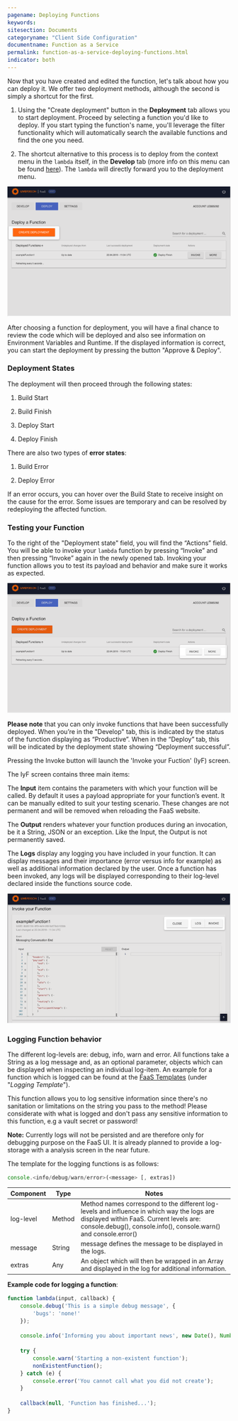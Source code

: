 ```yaml
---
pagename: Deploying Functions
keywords:
sitesection: Documents
categoryname: "Client Side Configuration"
documentname: Function as a Service
permalink: function-as-a-service-deploying-functions.html
indicator: both
---
```

Now that you have created and edited the function, let's talk about how you can deploy it. We offer two deployment methods, although the second is simply a shortcut for the first.

1. Using the "Create deployment" button in the **Deployment** tab allows you to start deployment. Proceed by selecting a function you'd like to deploy. If you start typing the function's name, you'll leverage the filter functionality which will automatically search the available functions and find the one you need.

2. The shortcut alternative to this process is to deploy from the context menu in the `lambda` itself, in the **Develop** tab (more info on this menu can be found [here](function-as-a-service-developing-with-faas.html#code-completion--context-menu)). The `lambda` will directly forward you to the deployment menu.

![](img/faas-deploy.png)

After choosing a function for deployment, you will have a final chance to review the code which will be deployed and also see information on Environment Variables and Runtime. If the displayed information is correct, you can start the deployment by pressing the button "Approve & Deploy".

### Deployment States

The deployment will then proceed through the following states:

1. Build Start

2. Build Finish

3. Deploy Start

4. Deploy Finish

There are also two types of **error states**:

1. Build Error

2. Deploy Error

If an error occurs, you can hover over the Build State to receive insight on the cause for the error. Some issues are temporary and can be resolved by redeploying the affected function.

### Testing your Function

To the right of the "Deployment state" field, you will find the “Actions” field. You will be able to invoke your `lambda` function by pressing “Invoke” and then pressing “Invoke” again in the newly opened tab. Invoking your function allows you to test its payload and behavior and make sure it works as expected.

![](img/faas-actions.png)

**Please note** that you can only invoke functions that have been successfully deployed. When you’re in the "Develop" tab, this is indicated by the status of the function displaying as “Productive”. When in the “Deploy” tab, this will be indicated by the deployment state showing “Deployment successful”.

Pressing the Invoke button will launch the 'Invoke your Fuction' (IyF) screen.

The IyF screen contains three main items:

The **Input** item contains the parameters with which your function will be called. By default it uses a payload appropriate for your function’s event. It can be manually edited to suit your testing scenario. These changes are not permanent and will be removed when reloading the FaaS website.

The **Output** renders whatever your function produces during an invocation, be it a String, JSON or an exception. Like the Input, the Output is not permanently saved.

The **Logs** display any logging you have included in your function. It can display messages and their importance (error versus info for example) as well as additional information declared by the user. Once a function has been invoked, any logs will be displayed corresponding to their log-level declared inside the functions source code.

![](img/faas-invoke.png)

### Logging Function behavior

[Missing Screenshot]: <> (Let's add a screenshot of the IyF log result screen here.)

The different log-levels are: debug, info, warn and error. All functions take a String as a log message and, as an optional parameter, objects which can be displayed when inspecting an individual log-item. An example for a function which is logged can be found at the [FaaS Templates](function-as-a-service-templates.html) (under "*Logging Template*").

<div class="important">This function allows you to log sensitive information since there's no sanitation or limitations on the string you pass to the method! Please considerate with what is logged and don't pass any sensitive information to this function, e.g a vault secret or password!

**Note:** Currently logs will not be persisted and are therefore only for debugging purpose on the FaaS UI. It is already planned to provide a log-storage with a analysis screen in the near future.
</div>

The template for the logging functions is as follows:

```javascript
console.<info/debug/warn/error>(<message> [, extras])
```

<table>
<thead>
	<tr>
		<th>Component</th>
		<th>Type</th>
		<th>Notes</th>
	</tr>
</thead>
<tbody>
  <tr>
    <td>log-level</td>
    <td>Method</td>
    <td>Method names correspond to the different log-levels and influence in which way the logs are displayed within FaaS. Current levels are:
console.debug(), console.info(), console.warn() and console.error()</td>
  </tr>
  <tr>
    <td>message</td>
    <td>String</td>
    <td>message defines the message to be displayed in the logs.</td>
  </tr>
  <tr>
    <td>extras</td>
    <td>Any</td>
    <td>An object which will then be wrapped in an Array and displayed in the log for additional information.</td>
  </tr>
</tbody>
</table>

**Example code for logging a function**:

```javascript
function lambda(input, callback) {
	console.debug('This is a simple debug message', {
		'bugs': 'none!'
	});

	console.info('Informing you about important news', new Date(), Number.MAX_SAFE_INTEGER);

	try {
		console.warn('Starting a non-existent function');
		nonExistentFunction();
	} catch (e) {
		console.error('You cannot call what you did not create');
	}

	callback(null, 'Function has finished...');
}
```
